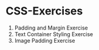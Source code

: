 # CSS-Exercises
1. Padding and Margin Exercise
2. Text Container Styling Exercise
3. Image Padding Exercise
